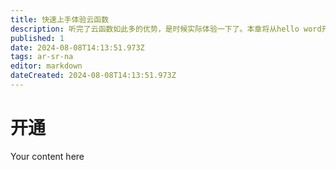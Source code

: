 ```yaml
---
title: 快速上手体验云函数
description: 听完了云函数如此多的优势，是时候实际体验一下了。本章将从hello word开始，一步步体验云函数的基础功能，体验强大、弹性且可靠的函数产品。
published: 1
date: 2024-08-08T14:13:51.973Z
tags: ar-sr-na
editor: markdown
dateCreated: 2024-08-08T14:13:51.973Z
---
```


# 开通
Your content here